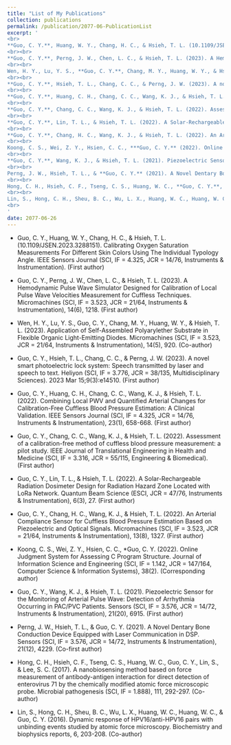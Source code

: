 ```yaml
---
title: "List of My Publications"
collection: publications
permalink: /publication/2077-06-PublicationList
excerpt: '
<br>
**Guo, C. Y.**, Huang, W. Y., Chang, H. C., & Hsieh, T. L. (10.1109/JSEN.2023.3288151). Calibrating Oxygen Saturation Measurements For Different Skin Colors Using The Individual Typology Angle. **IEEE Sensors Journal** (SCI, IF = 4.325, JCR = 14/76, Instruments & Instrumentation). (**First author**)
<br><br>
**Guo, C. Y.**, Perng, J. W., Chen, L. C., & Hsieh, T. L. (2023). A Hemodynamic Pulse Wave Simulator Designed for Calibration of Local Pulse Wave Velocities Measurement for Cuffless Techniques. **Micromachines** (SCI, IF = 3.523, JCR = 21/64, Instruments & Instrumentation), 14(6), 1218. (**First author**)
<br><br>
Wen, H. Y., Lu, Y. S., **Guo, C. Y.**, Chang, M. Y., Huang, W. Y., & Hsieh, T. L. (2023). Application of Self-Assembled Polyarylether Substrate in Flexible Organic Light-Emitting Diodes. **Micromachines** (SCI, IF = 3.523, JCR = 21/64, Instruments & Instrumentation), 14(5), 920. (**Co-author**)
<br><br>
**Guo, C. Y.**, Hsieh, T. L., Chang, C. C., & Perng, J. W. (2023). A novel smart photoelectric lock system: Speech transmitted by laser and speech to text. **Heliyon** (SCI, IF = 3.776, JCR = 38/135, Multidisciplinary Sciences). 2023 Mar 15;9(3):e14510. (**First author**)
<br><br>
**Guo, C. Y.**, Huang, C. H., Chang, C. C., Wang, K. J., & Hsieh, T. L. (2022). Combining Local PWV and Quantified Arterial Changes for Calibration-Free Cuffless Blood Pressure Estimation: A Clinical Validation. **IEEE Sensors Journal** (SCI, IF = 4.325, JCR = 14/76, Instruments & Instrumentation), 23(1), 658-668. (**First author**)
<br><br>
**Guo, C. Y.**, Chang, C. C., Wang, K. J., & Hsieh, T. L. (2022). Assessment of a calibration-free method of cuffless blood pressure measurement: a pilot study. **IEEE Journal of Translational Engineering in Health and Medicine** (SCI, IF = 3.316, JCR = 55/115, Engineering & Biomedical). (**First author**)
<br><br>
**Guo, C. Y.**, Lin, T. L., & Hsieh, T. L. (2022). A Solar-Rechargeable Radiation Dosimeter Design for Radiation Hazard Zone Located with LoRa Network. **Quantum Beam Science** (ESCI, JCR = 47/76, Instruments & Instrumentation), 6(3), 27. (**First author**)
<br><br>
**Guo, C. Y.**, Chang, H. C., Wang, K. J., & Hsieh, T. L. (2022). An Arterial Compliance Sensor for Cuffless Blood Pressure Estimation Based on Piezoelectric and Optical Signals. **Micromachines** (SCI, IF = 3.523, JCR = 21/64, Instruments & Instrumentation), 13(8), 1327. (**First author**)
<br><br>
Koong, C. S., Wei, Z. Y., Hsien, C. C., ***Guo, C. Y.** (2022). Online Judgment System for Assessing C Program Structure. **Journal of Information Science and Engineering** (SCI, IF = 1.142, JCR = 147/164, Computer Science & Information Systems), 38(2). (**Corresponding author**)
<br><br>
**Guo, C. Y.**, Wang, K. J., & Hsieh, T. L. (2021). Piezoelectric Sensor for the Monitoring of Arterial Pulse Wave: Detection of Arrhythmia Occurring in PAC/PVC Patients. **Sensors** (SCI, IF = 3.576, JCR = 14/72, Instruments & Instrumentation), 21(20), 6915. (**First author**)
<br><br>
Perng, J. W., Hsieh, T. L., & **Guo, C. Y.** (2021). A Novel Dentary Bone Conduction Device Equipped with Laser Communication in DSP. **Sensors** (SCI, IF = 3.576, JCR = 14/72, Instruments & Instrumentation), 21(12), 4229. (**Co-first author**)
<br><br>
Hong, C. H., Hsieh, C. F., Tseng, C. S., Huang, W. C., **Guo, C. Y.**, Lin, S., & Lee, S. C. (2017). A nanobiosensing method based on force measurement of antibody-antigen interaction for direct detection of enterovirus 71 by the chemically modified atomic force microscopic probe. **Microbial pathogenesis** (SCI, IF = 1.888), 111, 292-297. (**Co-author**)
<br><br>
Lin, S., Hong, C. H., Sheu, B. C., Wu, L. X., Huang, W. C., Huang, W. C., & **Guo, C. Y.** (2016). Dynamic response of HPV16/anti-HPV16 pairs with unbinding events studied by atomic force microscopy. **Biochemistry and biophysics reports**, 6, 203-208. (**Co-author**)
<br>
'
date: 2077-06-26
---
```


* Guo, C. Y., Huang, W. Y., Chang, H. C., & Hsieh, T. L. (10.1109/JSEN.2023.3288151). Calibrating Oxygen Saturation Measurements For Different Skin Colors Using The Individual Typology Angle. IEEE Sensors Journal (SCI, IF = 4.325, JCR = 14/76, Instruments & Instrumentation). (First author)

* Guo, C. Y., Perng, J. W., Chen, L. C., & Hsieh, T. L. (2023). A Hemodynamic Pulse Wave Simulator Designed for Calibration of Local Pulse Wave Velocities Measurement for Cuffless Techniques. Micromachines (SCI, IF = 3.523, JCR = 21/64, Instruments & Instrumentation), 14(6), 1218. (First author)

* Wen, H. Y., Lu, Y. S., Guo, C. Y., Chang, M. Y., Huang, W. Y., & Hsieh, T. L. (2023). Application of Self-Assembled Polyarylether Substrate in Flexible Organic Light-Emitting Diodes. Micromachines (SCI, IF = 3.523, JCR = 21/64, Instruments & Instrumentation), 14(5), 920. (Co-author)

* Guo, C. Y., Hsieh, T. L., Chang, C. C., & Perng, J. W. (2023). A novel smart photoelectric lock system: Speech transmitted by laser and speech to text. Heliyon (SCI, IF = 3.776, JCR = 38/135, Multidisciplinary Sciences). 2023 Mar 15;9(3):e14510. (First author)

* Guo, C. Y., Huang, C. H., Chang, C. C., Wang, K. J., & Hsieh, T. L. (2022). Combining Local PWV and Quantified Arterial Changes for Calibration-Free Cuffless Blood Pressure Estimation: A Clinical Validation. IEEE Sensors Journal (SCI, IF = 4.325, JCR = 14/76, Instruments & Instrumentation), 23(1), 658-668. (First author)

* Guo, C. Y., Chang, C. C., Wang, K. J., & Hsieh, T. L. (2022). Assessment of a calibration-free method of cuffless blood pressure measurement: a pilot study. IEEE Journal of Translational Engineering in Health and Medicine (SCI, IF = 3.316, JCR = 55/115, Engineering & Biomedical). (First author)

* Guo, C. Y., Lin, T. L., & Hsieh, T. L. (2022). A Solar-Rechargeable Radiation Dosimeter Design for Radiation Hazard Zone Located with LoRa Network. Quantum Beam Science (ESCI, JCR = 47/76, Instruments & Instrumentation), 6(3), 27. (First author)

* Guo, C. Y., Chang, H. C., Wang, K. J., & Hsieh, T. L. (2022). An Arterial Compliance Sensor for Cuffless Blood Pressure Estimation Based on Piezoelectric and Optical Signals. Micromachines (SCI, IF = 3.523, JCR = 21/64, Instruments & Instrumentation), 13(8), 1327. (First author)

* Koong, C. S., Wei, Z. Y., Hsien, C. C., *Guo, C. Y. (2022). Online Judgment System for Assessing C Program Structure. Journal of Information Science and Engineering (SCI, IF = 1.142, JCR = 147/164, Computer Science & Information Systems), 38(2). (Corresponding author)

* Guo, C. Y., Wang, K. J., & Hsieh, T. L. (2021). Piezoelectric Sensor for the Monitoring of Arterial Pulse Wave: Detection of Arrhythmia Occurring in PAC/PVC Patients. Sensors (SCI, IF = 3.576, JCR = 14/72, Instruments & Instrumentation), 21(20), 6915. (First author)

* Perng, J. W., Hsieh, T. L., & Guo, C. Y. (2021). A Novel Dentary Bone Conduction Device Equipped with Laser Communication in DSP. Sensors (SCI, IF = 3.576, JCR = 14/72, Instruments & Instrumentation), 21(12), 4229. (Co-first author)

* Hong, C. H., Hsieh, C. F., Tseng, C. S., Huang, W. C., Guo, C. Y., Lin, S., & Lee, S. C. (2017). A nanobiosensing method based on force measurement of antibody-antigen interaction for direct detection of enterovirus 71 by the chemically modified atomic force microscopic probe. Microbial pathogenesis (SCI, IF = 1.888), 111, 292-297. (Co-author)

* Lin, S., Hong, C. H., Sheu, B. C., Wu, L. X., Huang, W. C., Huang, W. C., & Guo, C. Y. (2016). Dynamic response of HPV16/anti-HPV16 pairs with unbinding events studied by atomic force microscopy. Biochemistry and biophysics reports, 6, 203-208. (Co-author)

